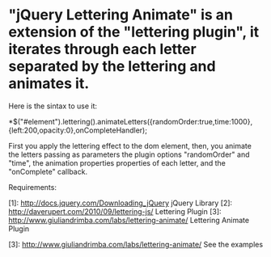 "jQuery Lettering Animate" is an extension of the "lettering plugin", it iterates through each letter separated by the lettering and animates it.
====================
		
Here is the sintax to use it:
			
*$("#element").lettering().animateLetters({randomOrder:true,time:1000},{left:200,opacity:0},onCompleteHandler);
			
First you apply the lettering effect to the dom element, then, you animate the letters passing as parameters the plugin options "randomOrder" and "time", the animation properties properties of each letter, and the "onComplete" callback.
		
Requirements:
		
[1]: http://docs.jquery.com/Downloading_jQuery jQuery Library
[2]: http://daverupert.com/2010/09/lettering-js/ Lettering Plugin
[3]: http://www.giuliandrimba.com/labs/lettering-animate/ Lettering Animate Plugin
			
[3]: http://www.giuliandrimba.com/labs/lettering-animate/ See the examples